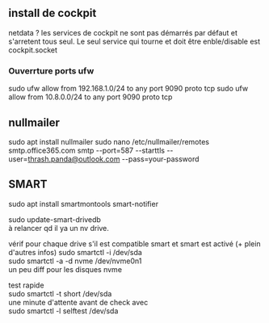 ## install de cockpit
netdata ? 
les services de cockpit ne sont pas démarrés par défaut et s'arretent tous seul. 
Le seul service qui tourne et doit être enble/disable est cockpit.socket  


### Ouverrture ports ufw
sudo ufw allow from 192.168.1.0/24 to any port 9090 proto tcp
sudo ufw allow from 10.8.0.0/24 to any port 9090 proto tcp

## nullmailer
sudo apt install nullmailer
sudo nano /etc/nullmailer/remotes
smtp.office365.com smtp --port=587 --starttls --user=thrash.panda@outlook.com --pass=your-password


## SMART  
sudo apt install smartmontools smart-notifier


sudo update-smart-drivedb  
à relancer qd il ya un nv drive.

vérif pour chaque drive s'il est compatible smart et smart est activé (+ plein d'autres infos)
sudo smartctl -i /dev/sda  
sudo smartctl -a -d nvme /dev/nvme0n1  
un peu diff pour les disques nvme

test rapide  
sudo smartctl -t short /dev/sda  
une minute d'attente avant de check avec  
sudo smartctl -l selftest /dev/sda  
